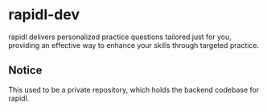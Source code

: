 # rapidl-dev

rapidl delivers personalized practice questions tailored just for you, providing an effective way to enhance your skills through targeted practice.

## Notice

This used to be a private repository, which holds the backend codebase for rapidl.
